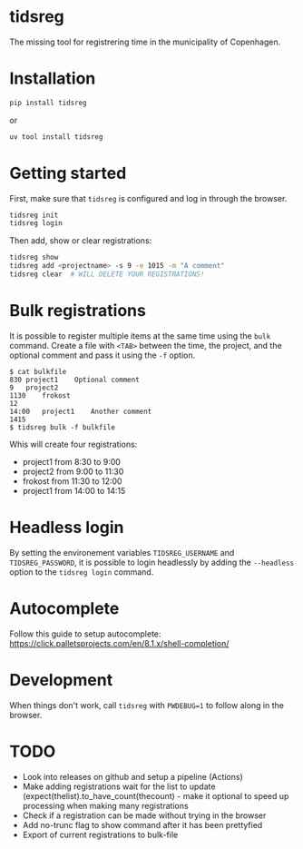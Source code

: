 # tidsreg

The missing tool for registrering time in the municipality of Copenhagen.

# Installation

```bash
pip install tidsreg
```
or
```bash
uv tool install tidsreg
```

# Getting started
First, make sure that `tidsreg` is configured and log in through the browser.
```bash
tidsreg init
tidsreg login
```

Then add, show or clear registrations:
```bash
tidsreg show
tidsreg add <projectname> -s 9 -e 1015 -m "A comment"
tidsreg clear  # WILL DELETE YOUR REGISTRATIONS!
```

# Bulk registrations
It is possible to register multiple items at the same time using the `bulk` command.
Create a file with `<TAB>` between the time, the project, and the optional comment and pass it using the `-f` option.

```
$ cat bulkfile
830	project1	Optional comment
9	project2
1130	frokost
12
14:00	project1	Another comment
1415
$ tidsreg bulk -f bulkfile
```
Whis will create four registrations:
* project1 from 8:30 to 9:00
* project2 from 9:00 to 11:30
* frokost from 11:30 to 12:00
* project1 from 14:00 to 14:15

# Headless login
By setting the environement variables `TIDSREG_USERNAME` and `TIDSREG_PASSWORD`, it is possible to login headlessly by adding the `--headless` option to the `tidsreg login` command.

# Autocomplete
Follow this guide to setup autocomplete: https://click.palletsprojects.com/en/8.1.x/shell-completion/

# Development
When things don't work, call `tidsreg` with `PWDEBUG=1` to follow along in the browser.

# TODO
* Look into releases on github and setup a pipeline (Actions)
* Make adding registrations wait for the list to update (expect(thelist).to_have_count(thecount) - make it optional to speed up processing when making many registrations
* Check if a registration can be made without trying in the browser
* Add no-trunc flag to show command after it has been prettyfied
* Export of current registrations to bulk-file
